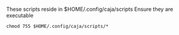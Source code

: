 These scripts reside in $HOME/.config/caja/scripts
Ensure they are executable 
```
chmod 755 $HOME/.config/caja/scripts/*
```


